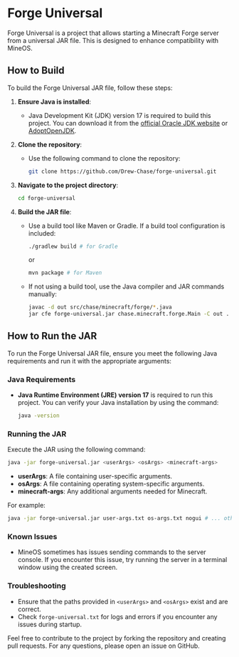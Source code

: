 # Forge Universal

Forge Universal is a project that allows starting a Minecraft Forge server from a universal JAR file. This is designed to enhance compatibility with MineOS.

## How to Build

To build the Forge Universal JAR file, follow these steps:

1. **Ensure Java is installed**:
    - Java Development Kit (JDK) version 17 is required to build this project. You can download it from the [official Oracle JDK website](https://www.oracle.com/java/technologies/javase-jdk17-downloads.html) or [AdoptOpenJDK](https://adoptopenjdk.net/).

2. **Clone the repository**:
    - Use the following command to clone the repository:
      ```bash
      git clone https://github.com/Drew-Chase/forge-universal.git
      ```

3. **Navigate to the project directory**:
      ```bash
     cd forge-universal
     ```

4. **Build the JAR file**:
    - Use a build tool like Maven or Gradle. If a build tool configuration is included:
      ```bash
      ./gradlew build # for Gradle
      ```
      or
      ```bash
      mvn package # for Maven
      ```
    - If not using a build tool, use the Java compiler and JAR commands manually:
      ```bash
      javac -d out src/chase/minecraft/forge/*.java
      jar cfe forge-universal.jar chase.minecraft.forge.Main -C out .
      ```

## How to Run the JAR

To run the Forge Universal JAR file, ensure you meet the following Java requirements and run it with the appropriate arguments:

### Java Requirements

- **Java Runtime Environment (JRE) version 17** is required to run this project. You can verify your Java installation by using the command:
  ```bash
  java -version
  ```

### Running the JAR

Execute the JAR using the following command:

```bash
java -jar forge-universal.jar <userArgs> <osArgs> <minecraft-args>
```

- **userArgs**: A file containing user-specific arguments.
- **osArgs**: A file containing operating system-specific arguments.
- **minecraft-args**: Any additional arguments needed for Minecraft.

For example:

```bash
java -jar forge-universal.jar user-args.txt os-args.txt nogui # ... other Minecraft arguments
```

### Known Issues
- MineOS sometimes has issues sending commands to the server console. If you encounter this issue, try running the server in a terminal window using the created screen.

### Troubleshooting

- Ensure that the paths provided in `<userArgs>` and `<osArgs>` exist and are correct.
- Check `forge-universal.txt` for logs and errors if you encounter any issues during startup.

Feel free to contribute to the project by forking the repository and creating pull requests. For any questions, please open an issue on GitHub.
